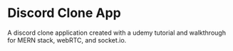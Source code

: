 # Discord Clone App

A discord clone application created with a udemy tutorial and walkthrough for MERN stack, webRTC, and socket.io.

